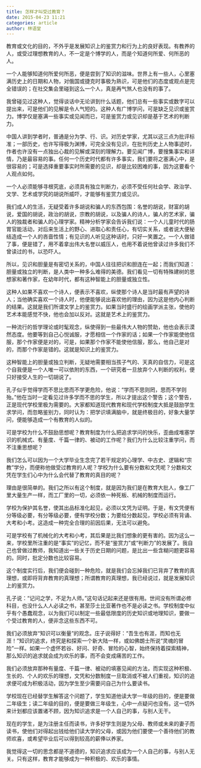 ```yaml
---
title: 怎样才叫受过教育？
date: 2015-04-23 11:21
categories: article
author: 林语堂
---
```


教育或文化的目的，不外乎是发展知识上的鉴赏力和行为上的良好表现。有教养的人，或受过理想教育的人，不一定是个博学的人，而是个知道何所爱、何所恶的人。

<!-- more -->

一个人能够知道何所爱何所恶，便是尝到了知识的滋味。世界上有一些人，心里塞满历史上的日期和人物，对俄国或捷克时事极为熟识，可是他们的态度或观点是完全错误的；在社交集会里碰到这么一个人，真是再气煞人也没有的事了。

我曾碰见过这种人，觉得谈话中无论讲到什么话题，他们总有一些事实或数字可以提出来，可是他们的见解是令人气短的。这种人有广博学问，可是缺乏见识或鉴赏力。博学仅是塞满一些事实或见闻而已，可是鉴赏力或见识却是基于艺术的判断力。

中国人讲到学者时，普通是分为学、行、识。对历史学家，尤其以这三点为批评标准；一部历史，也许写得极为渊博，可完全没有见识，在批判历史上人物事迹时，作者也许没有一点独出心裁的见解或深刻的理解力。要见闻广博，要搜集事实和详情，乃是最容易的事。任何一个历史时代都有许多事实，我们要将之塞满心中，是很容易的；可是选择重要事实时所需要的见识，却是比较困难的事，因为这要看个人观点如何。

一个人必须能够寻根究底，必须具有独立判断力，必须不受任何社会学、政治学、文学、艺术或学究的胡说所威吓，才能够有鉴赏力或见识。

我们成人的生活，无疑受着许多胡说和骗人的东西包围：名誉的胡说，财富的胡说，爱国的胡说，政治的胡说，宗教的胡说，以及骗人的诗人，骗人的艺术家，骗人的独裁者和骗人的心理学家。精神分析学家会告诉我们说：一个人儿童时代的肠胃官能活动，对后来生活上的野心、进取心和责任心，有切实关系，或者说大便秘结造成一个人的吝啬性情；有见识的人听见这种话时，只好一笑置之。一个人做错了事，便是错了，用不着拿出伟大名誉以威压人，也用不着说他曾读过许多我们不曾读过的书，以恐吓人。

所以，见识和胆量是有密切关系的，中国人往往把识和胆连在一起；而我们知道：胆量或独立的判断，是人类中一种多么难得的美德。我们看见一切有特殊建树的思想家和著作家，在幼年时代，都有这种智能上的胆量或独立性。

这种人如果不喜欢一个诗人，便表示不喜欢，纵使那个诗人是当时最有声望的诗人；当他确实喜欢一个诗人时，他便能够说出喜欢他的理由，因为这是他内心判断的结果。这就是我们所谓文学上的鉴赏力。如果当时盛行的绘画学派主张，使他的艺术本能感觉不快，他也会加以反对。这就是艺术上的鉴赏力。

一种流行的哲学理论或时髦观念，纵使得到一些最伟大人物的赞助，他也会表示漠然态度。他要等到自己心悦诚服，才愿相信一个作家的话；如果一个作家能使他信服，那个作家便是对的，可是，如果那个作家不能使他信服，那么，他自己是对的，而那个作家是错的。这就是知识上的鉴赏力。

这种智能上的胆量或独立判断，无疑地需要相当孩子气的、天真的自信力，可是这个自我便是一个人唯一可以依附的东西，一个研究者一旦放弃个人判断的权利，便只好接受人生的一切胡说了。

孔子似乎觉得学而不思比思而不学更危险，他说：“学而不思则罔，思而不学则殆。”他在当时一定看见过许多学而不思的学生，所以才提出这个警告；这个警告，正是现代学校里极为需要的。大家都知道现代教育和现代学校制度大抵是鼓励学生求学问，而忽略鉴别力，同时认为：把学识填满脑中，就是终极目的，好象大量学问，便能够造成一个有教育的人似的。

可是学校为什么不鼓励思想呢？教育制度为什么把追求学问的快乐，歪曲成堆塞学识的机械式、有量度、千篇一律的、被动的工作呢？我们为什么比较注重学问，而不注重思想呢？

我们怎么可以因为一个大学毕业生念完了若干规定的心理学、中古史、逻辑和“宗教”学分，而便称他做受过教育的人呢？学校为什么要有分数和文凭呢？分数和文凭在学生们心中为什么会代替了教育的真目的呢？

理由是很简单的。我们之所以有这个制度，就是因为我们是在教育大批人，像工厂里大量生产一样，而工厂里的一切，必须依一种死板、机械的制度而运行。

学校为保护其名誉，使其出品标准化起见，必须以文凭为证明。于是，有文凭便有分等级必要，有分等级必要，便有学校分数；为要给分数起见，学校必须有背诵、大考和小考。这造成一种完全合理的前因后果，无法可以避免。

可是学校有了机械化的大考和小考，其后果是比我们想象的更有害的。因为这么一来，学校里所注重的是“事实”的记忆，而不是“鉴赏力”或“判断力”的发展了。我自己也曾做过教师，我知道出一些关于历史日期的问题，是比出一些含糊问题更容易的。同时，批定分数也比较容易。

这个制度实行后，我们便会碰到一种危险，就是我们会忘掉我们已背弃了教育的真理想，或即将背弃教育的真理想；所谓教育的真理想，我已经说过，就是发展知识上的鉴赏力。

孔子说：“记问之学，不足为人师。”这句话记起来还是很有用。世间没有所谓必修科目，也没什么人人必读之书，甚至莎士比亚著作也不是必读之书。学校制度中似乎有个愚蠢观念，以为我们可以制定一些最低限度的历史知识或地理知识，要做一个受过教育的人，便非念这些东西不可。

我们必须放弃“知识可以衡量”的观念。庄子说得好：“吾生也有涯，而知也无涯！”知识的追求，终究是和探索一个新大陆一样，或如佛朗士所说“灵魂的冒险”一样。如果一个虚怀若谷、好问、好奇、冒险的心智，始终保持着探索精神，那么知识的追求就会成为欢乐的事，而不会变成痛苦的工作。

我们必须放弃那种有量度、千篇一律、被动的填塞见闻的方法，而实现这种积极、生长的、个人的欢乐的理想，文凭和分数制度一旦取消或不被人们重视，知识的追求便可成为积极活动，因为学生至少需要问自己为什么要读书。

学校现在已经替学生解答这个问题了，学生知道他读大学一年级的目的，便是要做二年级生；读二年级的目的，便是要做三年级生，心中一点疑问也没有。这一切外来计划都应该置诸不顾，因为知识追求是一个人自己的事，与别人无干。

现在的学生，是为注册主任而读书，许多好学生则是为父母、教师或未来的妻子而读书，使他们对得起出钱给他们读大学的父母，或因为他们要使一个善待他们的教师欢喜，或希望毕业后可以得到较高的薪俸以养家。

我觉得这一切的思念都是不道德的，知识追求应该成为一个人自己的事，与别人无关。只有这样，教育才能够成为一种积极的、欢乐的事情。
